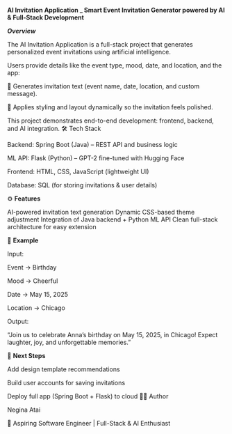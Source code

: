  **AI Invitation Application _ Smart Event Invitation Generator powered by AI & Full-Stack Development**

***Overview***

The AI Invitation Application is a full-stack project that generates personalized event invitations using artificial intelligence.

Users provide details like the event type, mood, date, and location, and the app:

📝 Generates invitation text (event name, date, location, and custom message).

🎨 Applies styling and layout dynamically so the invitation feels polished.

This project demonstrates end-to-end development: frontend, backend, and AI integration.
🛠️ Tech Stack

Backend: Spring Boot (Java) – REST API and business logic

ML API: Flask (Python) – GPT-2 fine-tuned with Hugging Face

Frontend: HTML, CSS, JavaScript (lightweight UI)

Database: SQL (for storing invitations & user details)

⚙️ **Features**

 AI-powered invitation text generation
 Dynamic CSS-based theme adjustment
 Integration of Java backend + Python ML API
 Clean full-stack architecture for easy extension

🎯 **Example**

Input:

Event → Birthday

Mood → Cheerful

Date → May 15, 2025

Location → Chicago

Output:

“Join us to celebrate Anna’s birthday on May 15, 2025, in Chicago! Expect laughter, joy, and unforgettable memories.”

🌟 **Next Steps**

Add design template recommendations

Build user accounts for saving invitations

Deploy full app (Spring Boot + Flask) to cloud
👩‍💻 Author

Negina Atai

💼 Aspiring Software Engineer | Full-Stack & AI Enthusiast
